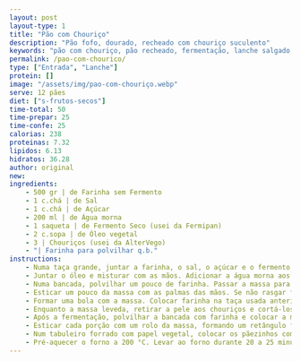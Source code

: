 ```yaml
---
layout: post
layout-type: 1
title: "Pão com Chouriço"
description: "Pão fofo, dourado, recheado com chouriço suculento"
keywords: "pão com chouriço, pão recheado, fermentação, lanche salgado, receita tradicional, chouriço português, pão caseiro, forno, massa levedada, snack."
permalink: /pao-com-chourico/
type: ["Entrada", "Lanche"]
protein: []
image: "/assets/img/pao-com-chouriço.webp"
serve: 12 pães
diet: ["s-frutos-secos"]
time-total: 50
time-prepar: 25
time-confe: 25
calorias: 238
proteinas: 7.32
lipidos: 6.13
hidratos: 36.28
author: original
new: 
ingredients:
    - 500 gr | de Farinha sem Fermento
    - 1 c.chá | de Sal
    - 1 c.chá | de Açúcar
    - 200 ml | de Água morna
    - 1 saqueta | de Fermento Seco (usei da Fermipan)
    - 2 c.sopa | de Óleo vegetal
    - 3 | Chouriços (usei da AlterVego)
    - "| Farinha para polvilhar q.b."
instructions:
    - Numa taça grande, juntar a farinha, o sal, o açúcar e o fermento seco. Misturar bem com uma colher.
    - Juntar o óleo e misturar com as mãos. Adicionar a água morna aos poucos, envolvendo constantemente até começar a formar uma massa.
    - Numa bancada, polvilhar um pouco de farinha. Passar a massa para a bancada e amassar durante cerca de 5 minutos até que fique elástica. Se estiver muito dura, molhar as mãos e continuar a amassar.
    - Esticar um pouco da massa com as palmas das mãos. Se não rasgar facilmente, está no ponto. Se rasgar, molhar novamente as mãos e amassar novamente até ficar no ponto, ou seja, com alguuma elasticidade.
    - Formar uma bola com a massa. Colocar farinha na taça usada anteriormante e transferir a bola de massa para a mesma. Fazer uma cruz com a mão no topo da massa. Cobrir com película aderente e um pano por cima. Deixar repousar durante 1 hora, até dobrar de volume.
    - Enquanto a massa leveda, retirar a pele aos chouriços e cortá-los em rodelas bem finas.
    - Após a fermentação, polvilhar a bancada com farinha e colocar a massa em cima. Apertar ligeiramente para retirar o ar. Formar um rolo e dividi-los em partes iguais para, posteriorente, formarmos os pãezinhos.
    - Esticar cada porção com um rolo da massa, formando um retângulo fino. Distribuir o chouriço pelas massas, deixando uma borda livre em toda a volta. Fechar como se fosse um envelope - primeiro, dobrar as laterais para o centro, uma sobre a outra; e de seguida, dobrar as pontas em triângulo e fechar sobre o topo, formando um retângulo bem fechado.
    - Num tabuleiro forrado com papel vegetal, colocar os pãezinhos com as dobras viradas para baixo. Fazer cortes diagonais na parte de cima com uma faca afiada. Cobrir com um pano e deixar repousar por pelo menos 1 hora.
    - Pré-aquecer o forno a 200 °C. Levar ao forno durante 20 a 25 minutos, até os pães ficarem douradinhos. Ir vigiando para não secarem demasiado.
---
```


